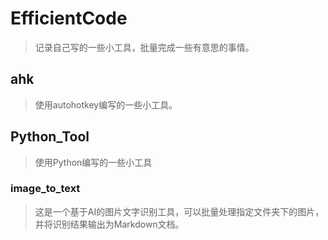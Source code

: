 
# EfficientCode
> 记录自己写的一些小工具，批量完成一些有意思的事情。

## ahk
> 使用autohotkey编写的一些小工具。



## Python_Tool
> 使用Python编写的一些小工具

### image_to_text
> 这是一个基于AI的图片文字识别工具，可以批量处理指定文件夹下的图片，并将识别结果输出为Markdown文档。